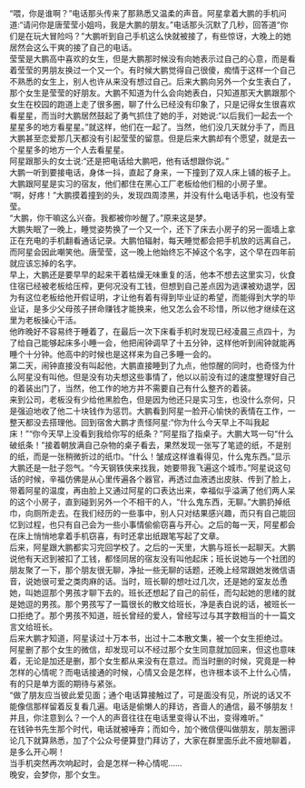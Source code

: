 “喂，你是谁啊？”电话那头传来了那熟悉又温柔的声音。阿星拿着大鹏的手机问道:“请问你是唐莹莹小姐吗，我是大鹏的朋友。”电话那头沉默了几秒，回答道“你们是在玩大冒险吗？”大鹏听到自己手机这么快就被接了，有些惊讶，大晚上的她居然会这么干爽的接了自己的电话。  
莹莹是大鹏高中喜欢的女生，但是大鹏那时候没有向她表示过自己的心意，而是看着莹莹的男朋友换过一个又一个。有时候大鹏觉得自己很傻，痴情于这样一个自己不熟悉的女生上，别人也许从来没有想过自己。后来大鹏向另外一个女生表白了，那个女生是莹莹的好朋友。大鹏不知道为什么会向她表白，只知道那天大鹏跟那个女生在校园的跑道上走了很多圈，聊了什么已经没有印象了，只是记得女生很喜欢看星星，而当时大鹏居然鼓起了勇气抓住了她的手，对她说:“以后我们一起去一个星星多的地方看星星。”就这样，他们在一起了。当然，他们没几天就分手了，而且大鹏甚至恋爱那几天都没有引起莹莹的留意。但是后来大鹏却有个愿望，就是去一个星星多的地方一个人去看星星。  
阿星跟那头的女士说:“还是把电话给大鹏吧，他有话想跟你说。”  
大鹏一听到要接电话，身体一抖，直起了身来，一下撞到了双人床上铺的板子上。大鹏跟阿星是实习的宿友，他们都住在黑心工厂老板给他们租的小房子里。  
“啊，好疼！”大鹏摸着撞到的头，发现四周漆黑，并没有什么电话手机，也没有莹莹。  
“大鹏，你干嘛这么兴奋。我都被你吵醒了。”原来这是梦。  
大鹏失眠了一晚上，睡觉姿势换了一个又一个，还下了床去小房子的另一面墙上拿正在充电的手机翻看通话记录。大鹏怕辐射，每天睡觉都会把手机放的远离自己，而阿星会因此嘲笑他。唐莹莹，这一晚上他始终忘不掉这个名字，这个早在四年前就应该忘掉的名字。  
早上，大鹏还是要早早的起来干着枯燥无味重复的活，他本不想去这里实习，伙食住宿已经被老板给压榨，更何况没有工钱，但想到自己差点因为逃课被劝退学，因为有这位老板给他开假证明，才让他有着有得到毕业证的希望，而能得到大学的毕业证，是多少父母孩子拼命赚钱才能换来，他又怎么会不珍惜，所以他才继续在这里为老板操心干活。  
他昨晚好不容易终于睡着了，在最后一次下床看手机时发现已经凌晨三点四十，为了给自己能够起床多小睡一会，他把闹钟调早了十五分钟，这样他听到闹钟就能再睡个十分钟。他高中的时候也是这样来为自己多睡一会的。  
第二天，闹钟直接没有叫起他，大鹏直接睡到了九点，他惊醒的同时，也奇怪为什么阿星没有叫他。但是没有功夫想这些事情了，他以以前没有过的速度整理好自己的着装出门了，当然，他工作的地方并不需要自己有什么整齐的着装。  
来到公司，老板没有少给他黑脸色，但是因为他还只是实习生，也没什么奈何，只是强迫地收了他二十块钱作为惩罚。大鹏看到阿星一脸开心愉快的表情在工作，一整天都没去搭理他。回到宿舍大鹏才责怪阿星:“你为什么今天早上不叫我起床！”“你今天早上没看到我给你写的纸条？”阿星指了指桌子。大鹏大骂一句“什么破纸条！”接着朝放满自己杂物的桌子看去，果然发现一张写了笔迹的纸，不是别的纸，而是一张稍微折过的纸巾。“什么！皱成这样谁看得见，什么鬼东西。”显示大鹏还是一肚子怨气。“今天钢铁侠来找我，她要带我飞遍这个城市。”阿星说这句话的时候，辛福仿佛是从心里传遍各个器官，再透过血液透出皮肤、传到了脸上，带着阿星的温度，再由脸上又通过阿星的口表达出来，幸福似乎溢满了他们两人呆的这个小房子，直到碰到另外一个不相干的人，“什么鬼东西，无聊。”大鹏扔掉纸巾，向厕所走去。在我们经历的一些事中，别人只对结果感兴趣，而只有自己能回忆到过程，也只有自己会为一些小事情偷偷窃喜与开心。之后的每一天，阿星都会在床上悄悄地拿着手机窃喜，有时还拿出纸跟笔写起了文章。  
后来，阿星跟大鹏都实习完回学校了。之后的一天里，大鹏与班长一起聊天。大鹏说他有天迟到被扣了工钱，都怪同居的宿友没有叫他起床；班长说她与一个社团的朋友聚了一下，那个朋友很无聊，净扯一些无聊的话题，还晚上经常跟她发微信语音，说她很可爱之类肉麻的话。当时，班长聊的想吐过几次，还是她的室友怂恿她，叫她逗那个男孩才聊下去的。班长还想起了自己的前任，而勾起她的思绪的就是她逗的男孩。那个男孩写了一篇很长的散文给班长，净是表白说的话，被班长一口拒绝了。那个男孩不知道，班长曾经的爱人，曾经写过与其字数相当的十一篇文言文给班长。  
后来大鹏才知道，阿星读过十万本书，出过十二本散文集，被一个女生拒绝过。  
阿星删了那个女生的微信，却发现可以不经过那个女生同意就加回来，但这也意味着，无论是加还是删，那个女生都从来没有在意过。而当时删的时候，究竟是一种怎样的心情呢？而电话接通的时候，心情又会是怎样，也许根本谈不上什么心情，有的只是单方面的期待与紧张。  
“做了朋友应当彼此爱见面；通个电话算接触过了，可是面没有见，所说的话又不能像信那样留着反复看几遍。电话是偷懒人的拜访，吝啬人的通信，最不够朋友！并且，你注意到么？一个人的声音往往在电话里变得认不出，变得难听。”  
在钱钟书先生那个时代，电话就被唾弃；而如今，加个微信便叫做朋友，朋友圈评论几下就算熟悉，加了个公众号便算登门拜访了，大家在群里面乐此不疲地聊着，是多么开心啊！  
当手机突然再次响起时，会是怎样一种心情呢……  
晚安，会梦你，那个女生。  